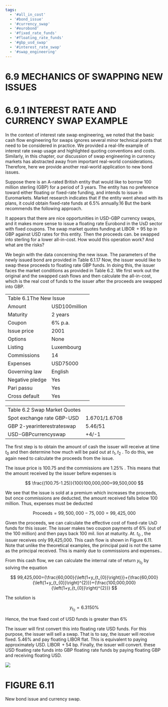 ```yaml
---
tags:
  - '#all_in_cost'
  - '#bond_issue'
  - '#currency_swap'
  - '#eurobond'
  - '#fixed_rate_funds'
  - '#floating_rate_funds'
  - '#gbp_usd_swap'
  - '#interest_rate_swap'
  - '#swap_engineering'
---
```

# 6.9 MECHANICS OF SWAPPING NEW ISSUES  

# 6.9.1 INTEREST RATE AND CURRENCY SWAP EXAMPLE  

In the context of interest rate swap engineering, we noted that the basic cash flow engineering for swaps ignores several minor technical points that need to be considered in practice. We provided a real-life example of interest rate swap usage and highlighted quoting conventions and costs. Similarly, in this chapter, our discussion of swap engineering in currency markets has abstracted away from important real-world considerations. Therefore, here we provide another real-world application to new bond issues.  

Suppose there is an A-rated British entity that would like to borrow 100 million sterling (GBP) for a period of 3 years. The entity has no preference toward either floating or fixed-rate funding, and intends to issue in Euromarkets. Market research indicates that if the entity went ahead with its plans, it could obtain fixed-rate funds at $6.5\%$ annually.16 But the bank recommends the following approach.  

It appears that there are nice opportunities in USD-GBP currency swaps, and it makes more sense to issue a floating rate Eurobond in the UsD sector with fixed coupons. The swap market quotes funding at $\operatorname{LIBOR}+95$ bp in GBP against USD rates for this entity. Then the proceeds can. be swapped into sterling for a lower all-in-cost. How would this operation work? And what are the risks?  

We begin with the data concerning the new issue. The parameters of the newly issued bond are provided in Table 6.1.17 Now, the issuer would like to swap these proceeds to floating rate GBP funds. In doing this, the issuer faces the market conditions as provided in Table 6.2. We first work out the original and the swapped cash flows and then calculate the all-in-cost, which is the real cost of funds to the issuer after the proceeds are swapped into GBP.  

<html><body><table><tr><td colspan="2">Table 6.1The New Issue</td></tr><tr><td>Amount</td><td>USD100million</td></tr><tr><td>Maturity</td><td>2 years</td></tr><tr><td>Coupon</td><td>6% p.a.</td></tr><tr><td>Issue price</td><td>2001</td></tr><tr><td>Options</td><td>None</td></tr><tr><td>Listing</td><td>Luxembourg</td></tr><tr><td>Commissions</td><td>14</td></tr><tr><td>Expenses</td><td>USD75000</td></tr><tr><td>Governing law</td><td>English</td></tr><tr><td>Negative pledge</td><td>Yes</td></tr><tr><td>Pari passu</td><td>Yes</td></tr><tr><td>Cross default</td><td>Yes</td></tr></table></body></html>  

<html><body><table><tr><td>Table 6.2 Swap Market Quotes</td><td></td></tr><tr><td>Spot exchange rate GBP-USD</td><td>1.6701/1.6708</td></tr><tr><td>GBP 2-yearinterestrateswap</td><td>5.46/51</td></tr><tr><td>USD-GBPcurrencyswap</td><td>+4/-1</td></tr></table></body></html>  

The first step is to obtain the amount of cash the issuer will receive at time $t_{0}$ and then determine how much will be paid out at $t_{1},t_{2}$ . To do this, we again need to calculate the proceeds from the issue.  

The issue price is 100.75 and the commissions are $1.25\%$ . This means that the amount received by the issuer before expenses is  

$$
\frac{(100.75-1.25)}{100}100,000,000=99,500,000
$$  

We see that the issue is sold at a premium which increases the proceeds, but once commissions are deducted, the amount received falls below 100 million. Thus, expenses must be deducted  

$$
\mathrm{Proceeds}=99,500,000-75,000=99,425,000
$$  

Given the proceeds, we can calculate the effective cost of fixed-rate UsD funds for this issuer. The issuer makes two coupon payments of $6\%$ (out of the 100 million) and then pays back $100~\mathrm{mil}.$ lion at maturity. At. $t_{0}$ , the issuer receives only 99,425,000. This cash flow is shown in Figure 6.11. Note that unlike the theoretical examples, the principal paid is not the same as the principal received. This is mainly due to commissions and expenses..  

From this cash flow, we can calculate the internal rate of return $y_{t_{0}}$ by solving the equation  

$$
99,425,000={\frac{60,000}{\left(1+y_{t_{0}}\right)}}+{\frac{60,000}{\left(1+y_{t_{0}}\right)^{2}}}+{\frac{100,000,000}{\left(1+y_{t_{0}}\right)^{2}}}
$$  

The solution is  

$$
y_{t_{0}}=6.3150\%
$$  

Hence, the true fixed cost of USD funds is greater than $6\%$  

The issuer will first convert this into floating rate USD funds. For this purpose, the issuer will sell a swap. That is to say, the issuer will receive fixed. $5.46\%$ and pay floating LIBOR flat. This is equivalent to paying approximately USD. $\operatorname{LIBOR}+54$ bp. Finally, the issuer will convert. these USD floating rate funds into GBP floating rate funds by paying floating GBP and receiving floating USD.  

![](images/95477193aa96ffcfe91d6df4978b62bf07427626640c02a567a5b53b4181af37.jpg)  

# FIGURE 6.11  

New bond issue and currency swap.  
